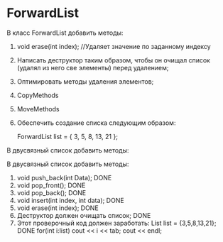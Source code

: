 # ForwardList

В класс ForwardList добавить методы:

1. void erase(int index);		//Удаляет значение по заданному индексу

2. Написать деструктор таким образом, чтобы он очищал список (удалял из него све элементы) перед удалением;

3. Оптимировать методы удаления элементов;

4. CopyMethods

5. MoveMethods

6. Обеспечить создание списка следующим образом:

	ForwardList list = { 3, 5, 8, 13, 21 };
	
В двусвязный список добавить методы:

В двусвязный список добавить методы:

1. void push_back(int Data); DONE
2. void pop_front(); DONE
3. void pop_back(); DONE
4. void insert(int index, int data); DONE
5. void erase(int index); DONE
6. Деструктор должен очищать список; DONE
7. Этот проверочный код должен заработать:
	List list = {3,5,8,13,21}; DONE
	for(int i:list)
		cout << i << tab;
	cout << endl;
  
